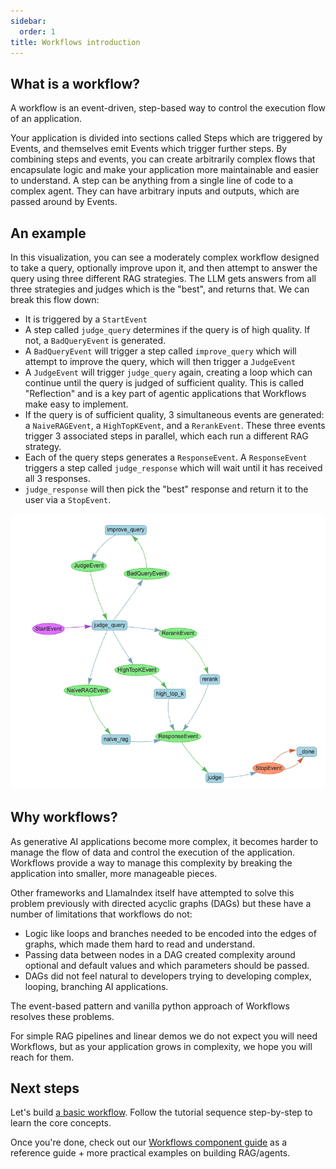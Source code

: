 ```yaml
---
sidebar:
  order: 1
title: Workflows introduction
---
```


## What is a workflow?

A workflow is an event-driven, step-based way to control the execution flow of an application.

Your application is divided into sections called Steps which are triggered by Events, and themselves emit Events which trigger further steps. By combining steps and events, you can create arbitrarily complex flows that encapsulate logic and make your application more maintainable and easier to understand. A step can be anything from a single line of code to a complex agent. They can have arbitrary inputs and outputs, which are passed around by Events.

## An example

In this visualization, you can see a moderately complex workflow designed to take a query, optionally improve upon it, and then attempt to answer the query using three different RAG strategies. The LLM gets answers from all three strategies and judges which is the "best", and returns that. We can break this flow down:

- It is triggered by a `StartEvent`
- A step called `judge_query` determines if the query is of high quality. If not, a `BadQueryEvent` is generated.
- A `BadQueryEvent` will trigger a step called `improve_query` which will attempt to improve the query, which will then trigger a `JudgeEvent`
- A `JudgeEvent` will trigger `judge_query` again, creating a loop which can continue until the query is judged of sufficient quality. This is called "Reflection" and is a key part of agentic applications that Workflows make easy to implement.
- If the query is of sufficient quality, 3 simultaneous events are generated: a `NaiveRAGEvent`, a `HighTopKEvent`, and a `RerankEvent`. These three events trigger 3 associated steps in parallel, which each run a different RAG strategy.
- Each of the query steps generates a `ResponseEvent`. A `ResponseEvent` triggers a step called `judge_response` which will wait until it has received all 3 responses.
- `judge_response` will then pick the "best" response and return it to the user via a `StopEvent`.

![A complex workflow](./complex_flow.png)

## Why workflows?

As generative AI applications become more complex, it becomes harder to manage the flow of data and control the execution of the application. Workflows provide a way to manage this complexity by breaking the application into smaller, more manageable pieces.

Other frameworks and LlamaIndex itself have attempted to solve this problem previously with directed acyclic graphs (DAGs) but these have a number of limitations that workflows do not:

- Logic like loops and branches needed to be encoded into the edges of graphs, which made them hard to read and understand.
- Passing data between nodes in a DAG created complexity around optional and default values and which parameters should be passed.
- DAGs did not feel natural to developers trying to developing complex, looping, branching AI applications.

The event-based pattern and vanilla python approach of Workflows resolves these problems.

For simple RAG pipelines and linear demos we do not expect you will need Workflows, but as your application grows in complexity, we hope you will reach for them.

## Next steps

Let's build [a basic workflow](/python/framework/understanding/workflows/basic_flow). Follow the tutorial sequence step-by-step to learn the core concepts.

Once you're done, check out our [Workflows component guide](/python/framework/module_guides/workflow) as a reference guide + more practical examples on building RAG/agents.
